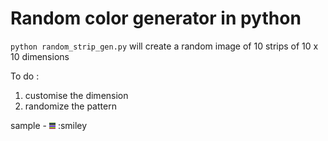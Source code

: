 # Random color generator in python

`python random_strip_gen.py` will create a random image of 10 strips of 10 x 10 dimensions

To do :
1. customise the dimension
2. randomize the pattern

sample - ![](created_strip.png) :smiley
